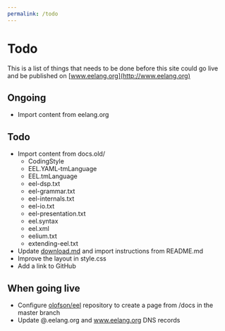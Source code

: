 ```yaml
---
permalink: /todo
---
```


Todo
====

This is a list of things that needs to be done before this site could go live and be published on [www.eelang.org](http://www.eelang.org)


Ongoing
-------
 * Import content from eelang.org


Todo
----
 * Import content from docs.old/
	* CodingStyle
	* EEL.YAML-tmLanguage
	* EEL.tmLanguage
	* eel-dsp.txt
	* eel-grammar.txt
	* eel-internals.txt
	* eel-io.txt
	* eel-presentation.txt
	* eel.syntax
	* eel.xml
	* eelium.txt
	* extending-eel.txt
 * Update [download.md](download) and import instructions from README.md
 * Improve the layout in style.css
 * Add a link to GitHub


When going live
---------------
 * Configure [olofson/eel](https://github.com/olofson/eel) repository to create a page from /docs in the master branch
 * Update @.eelang.org and www.eelang.org DNS records